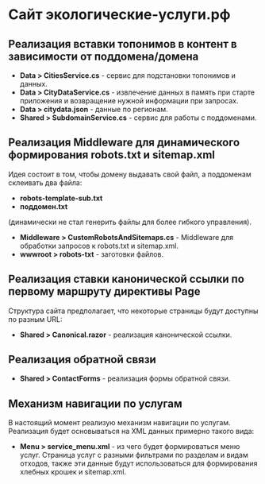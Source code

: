 # Сайт экологические-услуги.рф

## Реализация вставки топонимов в контент в зависимости от поддомена/домена

- **Data > CitiesService.cs** - сервис для подстановки топонимов и данных.
- **Data > CityDataService.cs** - извлечение данных в память при старте приложения и возвращение нужной информации при запросах.
- **Data > citydata.json** - данные по регионам.
- **Shared > SubdomainService.cs** - сервис для работы с поддоменами.

## Реализация Middleware для динамического формирования robots.txt и sitemap.xml

Идея состоит в том, чтобы домену выдавать свой файл, а поддоменам склеивать два файла:
- **robots-template-sub.txt**
- **поддомен.txt**

(динамически не стал генерить файлы для более гибкого управления).

- **Middleware > CustomRobotsAndSitemaps.cs** - Middleware для обработки запросов к robots.txt и sitemap.xml.
- **wwwroot > robots-txt** - заготовки файлов.

## Реализация ставки канонической ссылки по первому маршруту директивы Page

Структура сайта предполагает, что некоторые страницы будут доступны по разным URL:
- **Shared > Canonical.razor** - реализация канонической ссылки.

## Реализация обратной связи

- **Shared > ContactForms** - реализация формы обратной связи.

## Механизм навигации по услугам

В настоящий момент реализую механизм навигации по услугам. Реализация будет основываться на XML данных примерно такого вида:
- **Menu > service_menu.xml** - из чего будет формироваться меню услуг. Страница услуг с разными фильтрами по разделам и видам отходов, также эти данные будут использоваться для формирования хлебных крошек и sitemap.xml.
